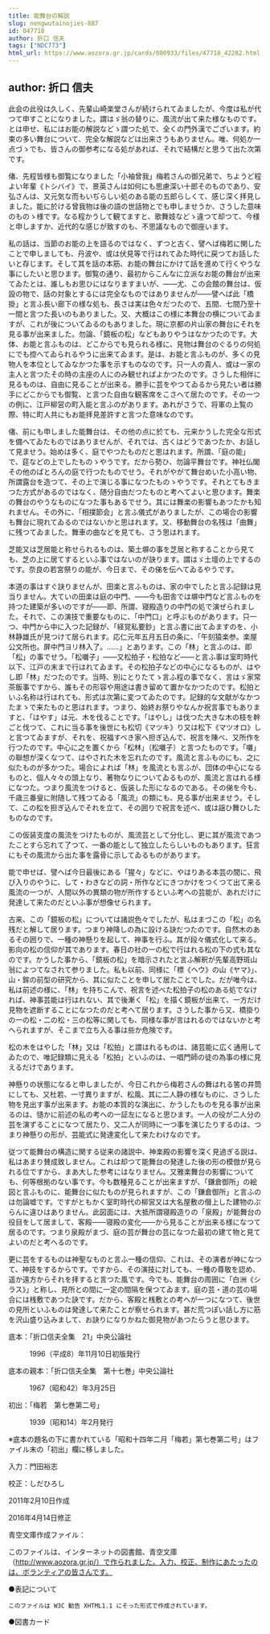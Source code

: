 ```yaml
---
title: 能舞台の解説
slug: nengwutainojies-887
id: 047718
author: 折口 信夫
tags: ["NDC773"]
html_url: https://www.aozora.gr.jp/cards/000933/files/47718_42282.html
---
```


## author: 折口 信夫

此会の此役は久しく、先輩山崎楽堂さんが続けられてゐましたが、今度は私が代つて申すことになりました。謂はゞ翁の替りに、風流が出て来た様なものです。とは申せ、私にはお能の解説などゝ謂つた処で、全くの門外漢でございます。約束の多い舞台について、完全な解説などは出来さうもありません。唯、何処か一点づゝでも、皆さんの御参考になる処があれば、それで結構だと思うて出た次第です。

偖、先程皆様も御覧になりました「小袖曾我」梅若さんの御兄弟で、ちようど程よい年輩《トシバイ》で、景英さんは如何にも思慮深い十郎そのものであり、安弘さんは、又元気な而もいぢらしい処のある能の五郎らしくて、感じ深く拝見しました。能に於ける曾我物は後の語の世話物とでも申しませうか、さうした意味のものゝ様です。なる程かうして観てますと、歌舞妓などゝ違つて却つて、今様と申しますか、近代的な感じが致すのも、不思議なもので御座います。

私の話は、当節のお能の上を語るのではなく、ずつと古く、譬へば梅若に関したことで申しましても、丹波や、或は伏見等で行はれてゐた時代に戻つてお話したいと存じます。そして其を話の本筋、お能の舞台にかけて話を進めて行くやうな事にしたいと思ひます。御覧の通り、最初からこんなに立派なお能の舞台が出来てゐたとは、誰しもお思ひにはなりますまいが、――尤、この会館の舞台は、仮設の物で、話の対象とするには完全なものではありませんが――譬へば此「橋掛」と言ふ長い廊下の様な処も、長さは実は色々だつたので、五間、七間乃至十一間と言つた長いのもありました。又、大概はこの様に本舞台の横についてゐますが、これが後についてゐるのもありました。現に京都の片山家の舞台にそれを見る事が出来ました。勿論、「鏡板の松」などもありやうはなかつたのです。大体、お能と言ふものは、どこからでも見られる様に、見物は舞台のぐるりの何処にでも控へてゐられるやうに出来てゐます。是は、お能と言ふものが、多くの見物人を本位としてゐなかつた事を示すものなのです。只一人の貴人、或は一家の主人と言つたその時の主座の人にのみ観せればよかつたのです。さうした相伴に見るものは、自由に見ることが出来る。勝手に芸をやつてゐるから見たい者は勝手にどこからでも御覧、と言つた自由な観客席をこさへて居たのです。その一つの例に、江戸柳営の町入能と言ふのがあります。あれがさうで、将軍の上覧の際、特に町人共にもお能拝見差許すと言つた意味なのです。

偖、前にも申しました能舞台は、その他の点に於ても、元来かうした完全な形式を備へてゐたものではありませんが、それでは、古くはどうであつたか、お話して見ませう。始めは多く、庭でやつたものだと思はれます。所謂、「庭の能」で、莚などの上でしたものゝやうです。だから勢ひ、勿論平舞台です。神社仏閣その他のぱとろんの庭で行つたものでせう。それがやがて舞台めいた小高い物、所謂露台を造つて、その上で演じる事になつたものゝやうです。それとてもきまつた方式があるのではなく、随分自由だつたものと考へてよいと思ひます。舞楽の舞台のやうなものになつた事もあるでせう。其には舞楽の影響もあつたかも知れません。その外に、「相撲節会」と言ふ儀式がありましたが、この場合の影響も舞台に現れてゐるのではないかと思はれます。又、移動舞台の名残は「曲舞」に残つてゐました。舞車の曲などを見ても、さう思はれます。

芝能又は芝居能と称せられるものは、築土塀の事を芝居と称することから見ても、芝の上に居てするといふ事ではないのが訣ります。謂はゞ土壇の上でするのです。奈良の若宮祭りの能が、今日まで、その俤を伝へてゐるやうです。

本道の事はすぐ訣りませんが、田楽と言ふものは、家の中でしたと言ふ記録は見当りません。大ていの田楽は庭の中門、――今も田舎では塀中門など言ふものを持つた建築が多いのですが――即、所謂、寝殿造りの中門の処で演ぜられました。それで、この演技で重要なものに、「中門口」と呼ぶものがあります。只一つ、中門から中に入つた記録が、「経覚私要鈔」と言ふ書に出てゐますのを、小林静雄氏が見つけて居られます。応仁元年五月五日の条に、「午刻猿楽参。楽屋公文所也。屏中門ヨリ林入了。……」とあります。この「林」と言ふのは、即「松」の事でせう。「松囃子」――又松拍子・松拍など――と言ふ事は室町時代以下、江戸の末まで行はれてゐます。その松拍子などの中心になるものが、はやし即「林」だつたのです。当時、別にとりたてゝ言ふ程の事でなく、言はゞ家常茶飯事ですから、誰もその形容や用途は書き留めて置かなかつたのです。松拍といふ名称は行はれても、形式は次第に変つてゐたのです。記録的な文献がなかつたまゝで来たものと思はれます。つまり、始終お祭りやなんか祝言事でもありますと、「はやす」は元、木を伐ることです。「はやし」は伐つた大きな木の枝を幹ごと伐つて、これに当る事を後世にも松切《マツキ》り又は松下《マツオロ》しと言つてゐますが、それを、祝福すべき家へ担ぎ込んで、祝言を陳べ、又所作を行つたのです。中心に之を置くから「松林」（松囃子）と言つたものです。「囃」の聯想が深くなつて、はやされた木を忘れたのです。風流と言ふものにも、之に似たものが多かつた。場合によれば「林」を風流とも言ふが、団体の中心になるものと、個人々々の頭上なり、著物なりについてゐるものが、風流と言はれる様になつた。つまり風流をつけると、仮装した形になるのである。その俤を今も、千歳三番叟に附随して残つてゐる「風流」の類にも、見る事が出来ませう。そして、この松を担ぎ込んでそれを立て、その囲りで祝言を述べ、或は謡ひ舞ひしたものなのです。

この仮装支度の風流をつけたものが、風流芸として分化し、更に其が風流であつたことすら忘れて了つて、一番の能として独立したらしいものもあります。狂言にもその風流から出た事を露骨に示してゐるものがあります。

能で申せば、譬へば今日最後にある「猩々」などに、やはりある本芸の間に、飛び入りのやうに、して・わきなどの詞・所作などにきつかけをつくつて出て来る風流の一つが、人間以外の異類の物が所作するといふ考への芸能が、あれだけに発達して来たのだといふ事が想像せられます。

古来、この「鏡板の松」については諸説色々でしたが、私はまづこの「松」の名残だと解して居ります。つまり神降しの為に設ける訣だつたのです。自然木のあるその囲りで、一種の神懸りを起して、神事を行ふ。其が段々儀式化して来る。影向の松の信仰が其であります。春日の社の一の松で行はれる松の下の式も其なのです。かうした事から、「鏡板の松」を暗示されたと言ふ解釈が先輩高野斑山翁によつてなされて参りました。私も以前、同様に「標《ヘウ》の山《ヤマ》」、山・鉾の前型の研究から、其に似たことを申して居たことでした。だが唯今は、私は前述の様に、「林」を持ちこんで、祝言を述べた松拍子の松のある処でなければ、神事芸能は行はれない、其で後漸く「松」を描く鏡板が出来て、一方だけ見物を遮断することになつたのだと考へて居ります。さうした事から又、橋掛りの一の松・二の松・三の松等に関しても、同様な事が言はれるのではないかと考へられますが、そこまで立ち入る事は些か危険です。

松の木をはやした「林」又は「松拍」と謂はれるものは、諸芸能に広く通用してゐたので、唯記録類に見える「松拍」といふのは、一唱門師の徒の為事の様に見えるだけであります。

神懸りの状態になると申しましたが、今日これから梅若さんの舞はれる筈の井筒にしても、又杜若、一寸異りますが、松風、其に二人静の様なものに、さうした物を見出す事が出来ます。お能の本質的な演出に、かうしたものを見る事が出来るのは、慥かに前述の私の考への一証左になると思ひます。一人の役が二人分の芸を演ずることになつて居たり、又二人が同時に一つ事を演じたりするのは、つまり神懸りの形が、芸能式に発達変化して来たわけなのです。

従つて能舞台の構造に関する従来の諸説中、神楽殿の影響を深く見過ぎる説は、私はあまり賛成致しません。これは却つて能舞台の発達した後の形の模倣が見られる位ですから、まあ大した参考にはなりません。又雅楽舞台の影響についても、何等根拠のない事です。今も数種見ることが出来ますが、「鎌倉御所」の絵図と言ふものに、能舞台に似たものが見られますが、この「鎌倉御所」と言ふのは勿論嘘です。ですがともかく室町時代の柳営又は大名屋敷の僣上した建物のぷらんに違ひはありません。此図面には、大抵所謂寝殿造りの「泉殿」が能舞台の役目をして居まして、客殿――寝殿の変化――から見ることが出来る様になつて居るのです。つまり泉殿がまづ、庭の芸が舞台の芸になつた最初の建て物と見てよいのだと考へるのです。

更に芸をするものは神聖なものと言ふ一種の信仰、これは、その演者が神になつて、神技をするからです。ですから、その演技に対しても、一種の尊敬を認め、遥か遠方からそれを拝すると言つた風です。今でも、能舞台の周囲に「白洲《シラス》」と称し、見所との間に一定の間隔を保つてゐます。庭の芸・道の芸の場合には桟敷であつた訣です。だから、客殿と桟敷との考へが一つになつて、後世の見所といふものは発達して来たことが察せられます。甚だ荒つぽい話し方に筋を沢山盛り込みまして、お訣りになりかねた御見物があつたらうと思ひます。













底本：「折口信夫全集　21」中央公論社

　　　1996（平成8）年11月10日初版発行

底本の親本：「折口信夫全集　第十七巻」中央公論社

　　　1967（昭和42）年3月25日

初出：「梅若　第七巻第二号」

　　　1939（昭和14）年2月発行

※底本の題名の下に書かれている「昭和十四年二月「梅若」第七巻第二号」はファイル末の「初出」欄に移しました。

入力：門田裕志

校正：しだひろし

2011年2月10日作成

2016年4月14日修正

青空文庫作成ファイル：

このファイルは、インターネットの図書館、青空文庫（http://www.aozora.gr.jp/）で作られました。入力、校正、制作にあたったのは、ボランティアの皆さんです。











●表記について


	このファイルは W3C 勧告 XHTML1.1 にそった形式で作成されています。







●図書カード